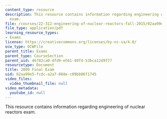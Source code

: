 ```yaml
---
content_type: resource
description: This resource contains information regarding engineering of nuclear reactors
  exam.
file: /courses/22-312-engineering-of-nuclear-reactors-fall-2015/02aa99e5fcdca2a7068ec09bb06f1745_MIT22_312F15_final_2009.pdf
file_type: application/pdf
learning_resource_types:
- Exams
license: https://creativecommons.org/licenses/by-nc-sa/4.0/
ocw_type: OCWFile
parent_title: Exams
parent_type: CourseSection
parent_uid: 46782ca0-dfd9-e561-49f4-53bca12d9f77
resourcetype: Document
title: 2009 Final Exam
uid: 02aa99e5-fcdc-a2a7-068e-c09bb06f1745
video_files:
  video_thumbnail_file: null
video_metadata:
  youtube_id: null
---
```

This resource contains information regarding engineering of nuclear reactors exam.